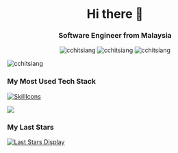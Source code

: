 ### 
<h1 align="center">Hi there 👋</h1>
<h3 align="center">Software Engineer from Malaysia</h3>

<p align="center">
  <img src="https://komarev.com/ghpvc/?username=cchitsiang" alt="cchitsiang" />
  <img src="https://badges.pufler.dev/years/cchitsiang" alt="cchitsiang" />
  <img src="https://badges.pufler.dev/commits/monthly/cchitsiang" alt="cchitsiang" />
</p>

<p align="left">
  <img align="center" src="https://github-readme-stats.calvinchankf.vercel.app/api?username=cchitsiang&show_icons=true&hide=issues" alt="cchitsiang" />
</p>

### My Most Used Tech Stack
[![SkillIcons](https://skillicons.dev/icons?i=js,ts,dotnet,react,nodejs,nestjs,mongodb,prisma,docker)](https://skillicons.dev)

![](https://hit.yhype.me/github/profile?user_id=343107)

### My Last Stars
[![Last Stars Display](https://badges.pufler.dev/last-stars/cchitsiang?count=6&padding=15&perRow=2)](https://badges.pufler.dev)


<!--![Top Languages](https://github-readme-stats.vercel.app/api/top-langs/?username=cchitsiang)-->


<!--
**cchitsiang/cchitsiang** is a ✨ _special_ ✨ repository because its `README.md` (this file) appears on your GitHub profile.

Here are some ideas to get you started:

- 🔭 I’m currently working on ...
- 🌱 I’m currently learning ...
- 👯 I’m looking to collaborate on ...
- 🤔 I’m looking for help with ...
- 💬 Ask me about ...
- 📫 How to reach me: ...
- 😄 Pronouns: ...
- ⚡ Fun fact: ...
-->

